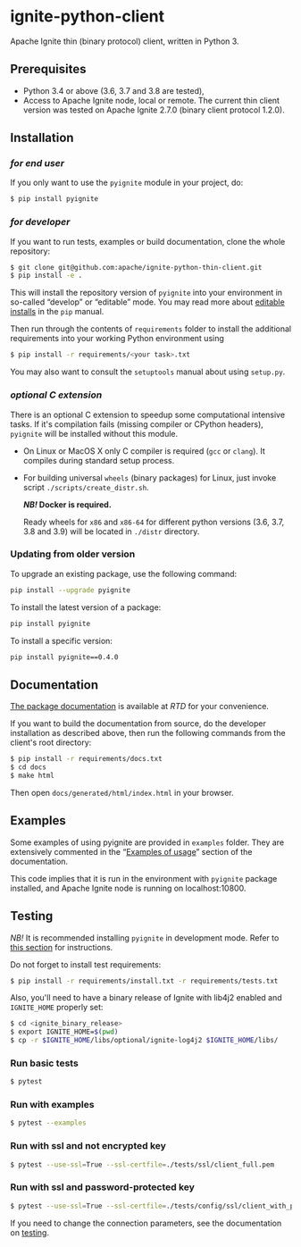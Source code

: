 # ignite-python-client
Apache Ignite thin (binary protocol) client, written in Python 3.

## Prerequisites

- Python 3.4 or above (3.6, 3.7 and 3.8 are tested),
- Access to Apache Ignite node, local or remote. The current thin client
  version was tested on Apache Ignite 2.7.0 (binary client protocol 1.2.0).

## Installation

### *for end user*
If you only want to use the `pyignite` module in your project, do:
```bash
$ pip install pyignite
```

### *for developer*
If you want to run tests, examples or build documentation, clone
the whole repository:
```bash
$ git clone git@github.com:apache/ignite-python-thin-client.git
$ pip install -e .
```

This will install the repository version of `pyignite` into your environment
in so-called “develop” or “editable” mode. You may read more about
[editable installs](https://pip.pypa.io/en/stable/reference/pip_install/#editable-installs)
in the `pip` manual.

Then run through the contents of `requirements` folder to install
the additional requirements into your working Python environment using
```bash
$ pip install -r requirements/<your task>.txt
```

You may also want to consult the `setuptools` manual about using `setup.py`.

### *optional C extension*
There is an optional C extension to speedup some computational intensive tasks. If it's compilation fails
(missing compiler or CPython headers), `pyignite` will be installed without this module.

- On Linux or MacOS X only C compiler is required (`gcc` or `clang`). It compiles during standard setup process.
- For building universal `wheels` (binary packages) for Linux, just invoke script `./scripts/create_distr.sh`. 
  
  ***NB!* Docker is required.**
  
  Ready wheels for `x86` and `x86-64` for different python versions (3.6, 3.7, 3.8 and 3.9) will be
  located in `./distr` directory.
  

### Updating from older version

To upgrade an existing package, use the following command:
```bash
pip install --upgrade pyignite
```

To install the latest version of a package:
```bash
pip install pyignite
```

To install a specific version:
```bash
pip install pyignite==0.4.0
```

## Documentation
[The package documentation](https://apache-ignite-binary-protocol-client.readthedocs.io)
is available at *RTD* for your convenience.

If you want to build the documentation from source, do the developer
installation as described above, then run the following commands from the
client's root directory:
```bash
$ pip install -r requirements/docs.txt
$ cd docs
$ make html
```

Then open `docs/generated/html/index.html` in your browser.

## Examples
Some examples of using pyignite are provided in `examples` folder. They are
extensively commented in the
“[Examples of usage](https://apache-ignite-binary-protocol-client.readthedocs.io/en/latest/examples.html)”
section of the documentation.

This code implies that it is run in the environment with `pyignite` package
installed, and Apache Ignite node is running on localhost:10800.

## Testing
*NB!* It is recommended installing `pyignite` in development mode.
Refer to [this section](#for-developer) for instructions.

Do not forget to install test requirements: 
```bash
$ pip install -r requirements/install.txt -r requirements/tests.txt
```

Also, you'll need to have a binary release of Ignite with lib4j2 enabled and
`IGNITE_HOME` properly set: 
```bash
$ cd <ignite_binary_release>
$ export IGNITE_HOME=$(pwd)
$ cp -r $IGNITE_HOME/libs/optional/ignite-log4j2 $IGNITE_HOME/libs/
```
### Run basic tests
```bash
$ pytest
```
### Run with examples
```bash
$ pytest --examples 
```
### Run with ssl and not encrypted key
```bash
$ pytest --use-ssl=True --ssl-certfile=./tests/ssl/client_full.pem
```
### Run with ssl and password-protected key
```bash
$ pytest --use-ssl=True --ssl-certfile=./tests/config/ssl/client_with_pass_full.pem --ssl-keyfile-password=654321
```

If you need to change the connection parameters, see the documentation on
[testing](https://apache-ignite-binary-protocol-client.readthedocs.io/en/latest/readme.html#testing).
